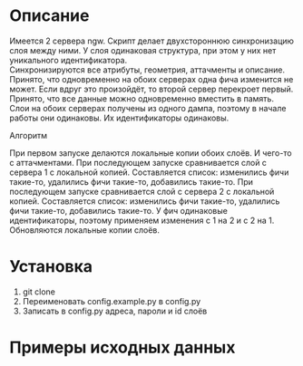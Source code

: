 # Описание

Имеется 2 сервера ngw. Скрипт делает двухстороннюю синхронизацию слоя между ними. У слоя одинаковая структура, при этом у них нет уникального идентификатора.  
Синхронизируются все атрибуты, геометрия, аттачменты и описание.
Принято, что одновременно на обоих серверах одна фича изменится не может. Если вдруг это произойдёт, то второй сервер перекроет первый.
Принято, что все данные можно одновременно вместить в память.
Слои на обоих серверах получены из одного дампа, поэтому в начале работы они одинаковы. Их идентификаторы одинаковы.

Алгоритм

При первом запуске делаются локальные копии обоих слоёв. И чего-то с аттачментами.
При последующем запуске сравнивается слой с сервера 1 с локальной копией. Составляется список: изменились фичи такие-то, удалились фичи такие-то, добавились такие-то.
При последующем запуске сравнивается слой с сервера 2 с локальной копией. Составляется список: изменились фичи такие-то, удалились фичи такие-то, добавились такие-то.
У фич одинаковые идентификаторы, поэтому применяем изменения с 1 на 2 и с 2 на 1.
Обновляются локальные копии слоёв.

# Установка

1. git clone
2. Переименовать config.example.py в config.py
3. Записать в config.py адреса, пароли и id слоёв

# Примеры исходных данных

```


